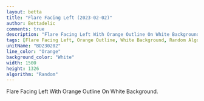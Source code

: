 ```yaml
---
layout: betta
title: "Flare Facing Left (2023-02-02)"
author: Bettadelic
comments: true
description: "Flare Facing Left With Orange Outline On White Background."
tags: [Flare Facing Left, Orange Outline, White Background, Random Algorithm, February 2023]
unitName: "BD230202"
line_color: "Orange"
background_color: "White"
width: 1500
height: 1326
algorithm: "Random"
---
```


Flare Facing Left With Orange Outline On White Background.
